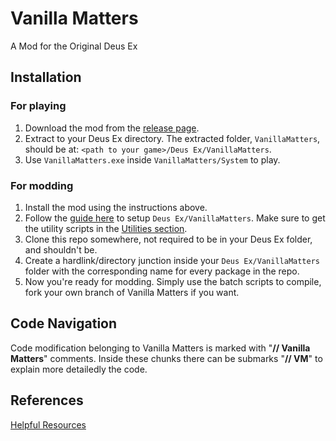 # Vanilla Matters
A Mod for the Original Deus Ex

## Installation

### For playing
1. Download the mod from the [release page](https://github.com/TheMarkie/VanillaMatters/releases).
2. Extract to your Deus Ex directory. The extracted folder, `VanillaMatters`, should be at: `<path to your game>/Deus Ex/VanillaMatters`.
3. Use `VanillaMatters.exe` inside `VanillaMatters/System` to play.

### For modding
1. Install the mod using the instructions above.
2. Follow the [guide here](https://github.com/TheMarkie/VanillaMatters/wiki/Setting-Up-Deus-Ex-for-modding) to setup `Deus Ex/VanillaMatters`. Make sure to get the utility scripts in the [Utilities section](https://github.com/TheMarkie/VanillaMatters/wiki/Setting-Up-Deus-Ex-for-modding#utilities).
3. Clone this repo somewhere, not required to be in your Deus Ex folder, and shouldn't be.  
3. Create a hardlink/directory junction inside your `Deus Ex/VanillaMatters` folder with the corresponding name for every package in the repo.  
4. Now you're ready for modding. Simply use the batch scripts to compile, fork your own branch of Vanilla Matters if you want.

## Code Navigation
Code modification belonging to Vanilla Matters is marked with "**// Vanilla Matters**" comments. Inside these chunks there can be submarks "**// VM**" to explain more detailedly the code.

## References
[Helpful Resources](https://github.com/TheMarkie/VanillaMatters/wiki/Setting-Up-Deus-Ex-for-modding#helpful-resources)
